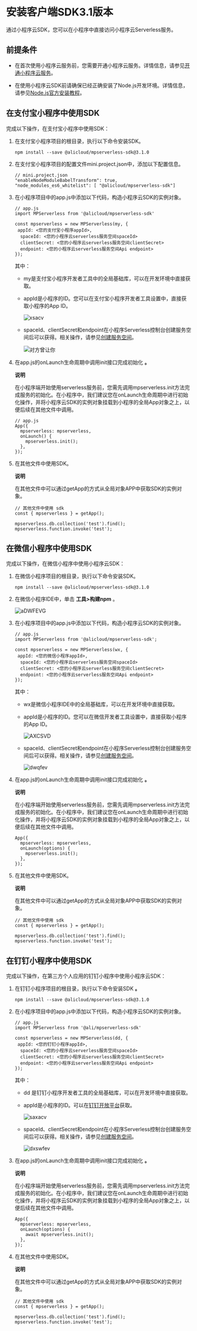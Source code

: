 安装客户端SDK3.1版本 
==================================

通过小程序云SDK，您可以在小程序中直接访问小程序云Serverless服务。

前提条件 
-------------------------

* 在首次使用小程序云服务前，您需要开通小程序云服务。详情信息，请参见[开通小程序云服务](/cn.zh-CN/.md)。

  

* 在使用小程序云SDK前请确保已经正确安装了Node.js开发环境。详情信息，请参见[Node.js官方安装教程](http://nodejs.cn/learn/how-to-install-nodejs)。

  




在支付宝小程序中使用SDK 
----------------------------------

完成以下操作，在支付宝小程序中使用SDK：

1. 在支付宝小程序项目的根目录，执行以下命令安装SDK。

       npm install --save @alicloud/mpserverless-sdk@3.1.0

   

2. 在支付宝小程序项目的配置文件mini.project.json中，添加以下配置信息。

       // mini.project.json 
       "enableNodeModuleBabelTransform": true,
       "node_modules_es6_whitelist": [ "@alicloud/mpserverless-sdk"]

   
   

3. 在小程序项目中的app.js中添加以下代码，构造小程序云SDK的实例对象。

       // app.js
       import MPServerless from '@alicloud/mpserverless-sdk'
       
       const mpserverless = new MPServerless(my, {
        appId: <您的支付宝小程序appId>,
         spaceId: <您的小程序云serverless服务空间spaceId>
         clientSecret: <您的小程序云serverless服务空间clientSecret>
         endpoint: <您的小程序云serverless服务空间Api endpoint>
       });

   

   其中：
   * my是支付宝小程序开发者工具中的全局基础库，可以在开发环境中直接获取。

     
   
   * appId是小程序的ID。您可以在支付宝小程序开发者工具设置中，直接获取小程序的App ID。

     ![xsacv](https://static-aliyun-doc.oss-accelerate.aliyuncs.com/assets/img/zh-CN/1540358061/p203199.png)
     
   
   * spaceId、clientSecret和endpoint在小程序Serverless控制台创建服务空间后可以获得。相关操作，请参见[创建服务空间](/cn.zh-CN/基础操作/服务空间管理/创建服务空间.md)。

     ![对方曾让你](https://static-aliyun-doc.oss-accelerate.aliyuncs.com/assets/img/zh-CN/1540358061/p203202.png)
     
   

   

4. 在app.js的onLaunch生命周期中调用init接口完成初始化 **。** 

   **说明**

   在小程序端开始使用serverless服务前，您需先调用mpserverless.init方法完成服务的初始化。在小程序中，我们建议您在onLaunch生命周期中进行初始化操作，并将小程序云SDK的实例对象挂载到小程序的全局App对象之上，以便后续在其他文件中调用。

       // app.js
       App({
         mpserverless: mpserverless,
         onLaunch() {
           mpserverless.init();
         },
       });

   

5. 在其他文件中使用SDK。

   **说明**

   在其他文件中可以通过getApp的方式从全局对象APP中获取SDK的实例对象。

       // 其他文件中使用 sdk
       const { mpserverless } = getApp();
       
       mpserverless.db.collection('test').find();
       mpserverless.function.invoke('test');

   




在微信小程序中使用SDK 
---------------------------------

完成以下操作，在微信小程序中使用小程序云SDK：

1. 在微信小程序项目的根目录，执行以下命令安装SDK。

       npm install --save @alicloud/mpserverless-sdk@3.1.0

   

2. 在微信小程序IDE中，单击 **工具\>构建npm** 。

   ![aDWFEVG](https://static-aliyun-doc.oss-accelerate.aliyuncs.com/assets/img/zh-CN/1540358061/p203307.png)
   

3. 在小程序项目中的app.js中添加以下代码，构造小程序云SDK的实例对象。

       // app.js
       import MPServerless from '@alicloud/mpserverless-sdk';
       
       const mpserverless = new MPServerless(wx, {
        appId: <您的微信小程序appId>,
         spaceId: <您的小程序云serverless服务空间spaceId>
         clientSecret: <您的小程序云serverless服务空间clientSecret>
         endpoint: <您的小程序云serverless服务空间Api endpoint>
       });

   

   其中：
   * wx是微信小程序IDE中的全局基础库，可以在开发环境中直接获取。

     
   
   * appId是小程序的ID。您可以在微信开发者工具设置中，直接获取小程序的App ID。

     ![AXCSVD](https://static-aliyun-doc.oss-accelerate.aliyuncs.com/assets/img/zh-CN/1540358061/p203214.png)
     
   
   * spaceId、clientSecret和endpoint在小程序Serverless控制台创建服务空间后可以获得。相关操作，请参见[创建服务空间](/cn.zh-CN/基础操作/服务空间管理/创建服务空间.md)。

     ![dwqfev](https://static-aliyun-doc.oss-accelerate.aliyuncs.com/assets/img/zh-CN/1540358061/p203216.png)
     
   

   

4. 在app.js的onLaunch生命周期中调用init接口完成初始化 **。** 

   **说明**

   在小程序端开始使用serverless服务前，您需先调用mpserverless.init方法完成服务的初始化。在小程序中，我们建议您在onLaunch生命周期中进行初始化操作，并将小程序云SDK的实例对象挂载到小程序的全局App对象之上，以便后续在其他文件中调用。

       App({
         mpserverless: mpserverless,
         onLaunch(options) {
           mpserverless.init(); 
         },
       });

   

5. 在其他文件中使用SDK。

   **说明**

   在其他文件中可以通过getApp的方式从全局对象APP中获取SDK的实例对象。

       // 其他文件中使用 sdk
       const { mpserverless } = getApp();
       
       mpserverless.db.collection('test').find();
       mpserverless.function.invoke('test');

   




在钉钉小程序中使用SDK 
---------------------------------

完成以下操作，在第三方个人应用的钉钉小程序中使用小程序云SDK：

1. 在钉钉小程序项目的根目录，执行以下命令安装SDK **。** 

       npm install --save @alicloud/mpserverless-sdk@3.1.0

   

2. 在小程序项目中的app.js中添加以下代码，构造小程序云SDK的实例对象。

       // app.js
       import MPServerless from '@ali/mpserverless-sdk'
       
       const mpserverless = new MPServerless(dd, {
        appId: <您的钉钉小程序appId>,
         spaceId: <您的小程序云serverless服务空间spaceId>
         clientSecret: <您的小程序云serverless服务空间clientSecret>
         endpoint: <您的小程序云serverless服务空间Api endpoint>
       });

   

   其中：
   * dd 是钉钉小程序开发者工具的全局基础库，可以在开发环境中直接获取。

     
   
   * appId是小程序的ID。可以在[钉钉开放平台](https://open-dev.dingtalk.com/)获取。

     ![saxacv](https://static-aliyun-doc.oss-accelerate.aliyuncs.com/assets/img/zh-CN/1540358061/p203224.png)
     
   
   * spaceId、clientSecret和endpoint在小程序Serverless控制台创建服务空间后可以获得。相关操作，请参见[创建服务空间](/cn.zh-CN/基础操作/服务空间管理/创建服务空间.md)。

     ![dxswfev](https://static-aliyun-doc.oss-accelerate.aliyuncs.com/assets/img/zh-CN/1540358061/p203220.png)
     
   

   

3. 在app.js的onLaunch生命周期中调用init接口完成初始化 **。** 

   **说明**

   在小程序端开始使用serverless服务前，您需先调用mpserverless.init方法完成服务的初始化。在小程序中，我们建议您在onLaunch生命周期中进行初始化操作，并将小程序云SDK的实例对象挂载到小程序的全局App对象之上，以便后续在其他文件中调用。

       App({
         mpserverless: mpserverless,
         onLaunch(options) {
           await mpserverless.init();
         },
       });

   

4. 在其他文件中使用SDK。

   **说明**

   在其他文件中可以通过getApp的方式从全局对象APP中获取SDK的实例对象。

       // 其他文件中使用 sdk
       const { mpserverless } = getApp();
       
       mpserverless.db.collection('test').find();
       mpserverless.function.invoke('test');

   



